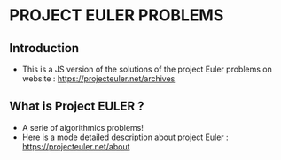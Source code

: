 # PROJECT EULER PROBLEMS

## Introduction
* This is a JS version of the solutions of the project Euler problems on website : https://projecteuler.net/archives

## What is Project EULER ?
* A serie of algorithmics problems!
* Here is a mode detailed description about project Euler :
https://projecteuler.net/about